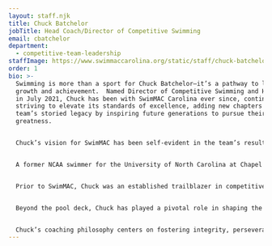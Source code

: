 ```yaml
---
layout: staff.njk
title: Chuck Batchelor
jobTitle: Head Coach/Director of Competitive Swimming
email: cbatchelor
department:
  - competitive-team-leadership
staffImage: https://www.swimmaccarolina.org/static/staff/chuck-batchelor.jpg
order: 1
bio: >-
  Swimming is more than a sport for Chuck Batchelor—it’s a pathway to lifelong
  growth and achievement.  Named Director of Competitive Swimming and Head Coach
  in July 2021, Chuck has been with SwimMAC Carolina ever since, continually
  striving to elevate its standards of excellence, adding new chapters to the
  team’s storied legacy by inspiring future generations to pursue their
  greatness.  


  Chuck’s vision for SwimMAC has been self-evident in the team’s results since his arrival, with SwimMAC finishing 1st overall in the nation every year (2021-22, 2022-23, and 2023-24) according to all three major metrics: Long Course and Short Course Virtual Club Rankings; Scholastic All-American; USA Swimming Gold Medal Club of Excellence.  To bring the best competitive opportunities to North Carolina, Chuck has revitalized SwimMAC’s meet offerings with the return of the Martha McKee Charlotte Open and by creating new marquee events like the Long Course Short Course Invitational.  


  A former NCAA swimmer for the University of North Carolina at Chapel Hill, Chuck competed as a scholarship athlete, contributing to two ACC Championship teams. His coaching journey began at The Peddie School and included numerous prestigious roles, such as Head Women’s Coach for the Pan-American Games and Head Coach for the World Junior Championships.


  Prior to SwimMAC, Chuck was an established trailblazer in competitive swimming, with decades of experience cultivating excellence at every level of the sport.  He served as President, Owner, and Head Coach of Bluefish Swim Club from 2005-2021, transforming it into a nationally and internationally recognized powerhouse in the swimming world.  Under his guidance, the club produced 22 Olympic Trial qualifiers, National Champions, and world-class athletes like Olympian Elizabeth Beisel. Bluefish achieved multiple Gold Medal statuses under USA Swimming's Club Excellence program, a testament to its consistent performance and athlete development.


  Beyond the pool deck, Chuck has played a pivotal role in shaping the swimming community, serving as a Speedo Advisory Coach and as Vice-Chair on the New England Swimming Board of Directors.  His innovative presentations, including keynotes at international swim clinics, reflect his commitment to advancing the sport. 


  Chuck’s coaching philosophy centers on fostering integrity, perseverance, and excellence, inspiring athletes to surpass their potential both in and out of the water.
---
```


